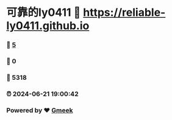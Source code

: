 # 可靠的ly0411 :link: https://reliable-ly0411.github.io 
### :page_facing_up: [5](https://reliable-ly0411.github.io/tag.html) 
### :speech_balloon: 0 
### :hibiscus: 5318 
### :alarm_clock: 2024-06-21 19:00:42 
### Powered by :heart: [Gmeek](https://github.com/Meekdai/Gmeek)
